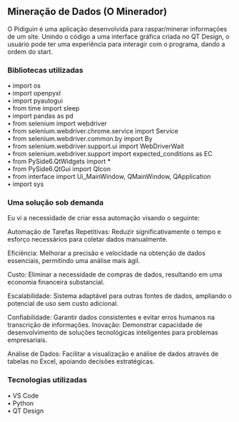 ## Mineração de Dados (O Minerador)

O Pidiguin é uma aplicação desenvolvida para raspar/minerar informações de um site. Unindo o código a uma interface gráfica criada no QT Design, o usuário pode ter uma experiência para interagir com o programa, dando a ordem do start.

### Bibliotecas utilizadas

• import os \
• import openpyxl \
• import pyautogui \
• from time import sleep \
• import pandas as pd \
• from selenium import webdriver \
• from selenium.webdriver.chrome.service import  Service \
• from selenium.webdriver.common.by import By \
• from selenium.webdriver.support.ui import  WebDriverWait \
• from selenium.webdriver.support import expected_conditions as EC \
• from PySide6.QtWidgets import * \
• from PySide6.QtGui import QIcon \
• from interface import Ui_MainWindow, QMainWindow, QApplication \
• import sys

### Uma solução sob demanda

Eu vi a necessidade de criar essa automação visando o seguinte:

Automação de Tarefas Repetitivas: Reduzir significativamente o tempo e esforço necessários para coletar dados manualmente.

Eficiência: Melhorar a precisão e velocidade na obtenção de dados essenciais, permitindo uma análise mais ágil.

Custo: Eliminar a necessidade de compras de dados, resultando em uma economia financeira substancial.

Escalabilidade: Sistema adaptável para outras fontes de dados, ampliando o potencial de uso sem custo adicional.

Confiabilidade: Garantir dados consistentes e evitar erros humanos na transcrição de informações.
Inovação: Demonstrar capacidade de desenvolvimento de soluções tecnológicas inteligentes para problemas empresariais.

Análise de Dados: Facilitar a visualização e análise de dados através de tabelas no Excel, apoiando decisões estratégicas.

### Tecnologias utilizadas

• VS Code \
• Python \
• QT Design


